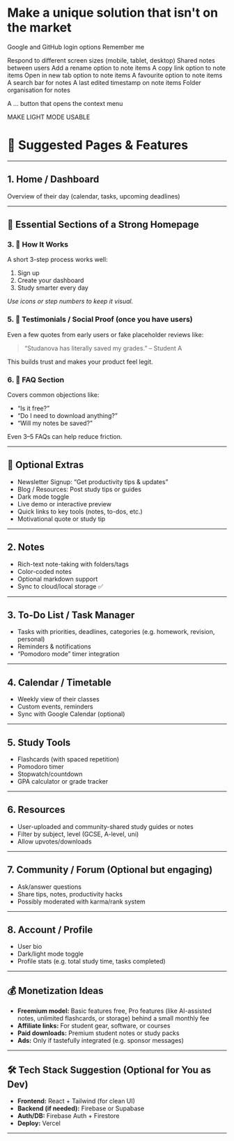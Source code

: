 # Make a unique solution that isn't on the market

Google and GitHub login options
Remember me

Respond to different screen sizes (mobile, tablet, desktop)
Shared notes between users
Add a rename option to note items
A copy link option to note items
Open in new tab option to note items
A favourite option to note items
A search bar for notes
A last edited timestamp on note items
Folder organisation for notes

A ... button that opens the context menu

MAKE LIGHT MODE USABLE

# 🧭 Suggested Pages & Features

---

## 1. Home / Dashboard

Overview of their day (calendar, tasks, upcoming deadlines)

---

## 🧩 Essential Sections of a Strong Homepage

### 3. 🧪 How It Works

A short 3-step process works well:

1. Sign up
2. Create your dashboard
3. Study smarter every day

_Use icons or step numbers to keep it visual._

### 5. 💬 Testimonials / Social Proof (once you have users)

Even a few quotes from early users or fake placeholder reviews like:

> “Studanova has literally saved my grades.” – Student A

This builds trust and makes your product feel legit.

### 6. 💼 FAQ Section

Covers common objections like:

- “Is it free?”
- “Do I need to download anything?”
- “Will my notes be saved?”

Even 3–5 FAQs can help reduce friction.

---

## 🧠 Optional Extras

- Newsletter Signup: “Get productivity tips & updates”
- Blog / Resources: Post study tips or guides
- Dark mode toggle
- Live demo or interactive preview
- Quick links to key tools (notes, to-dos, etc.)
- Motivational quote or study tip

---

## 2. Notes

- Rich-text note-taking with folders/tags
- Color-coded notes
- Optional markdown support
- Sync to cloud/local storage ✅

---

## 3. To-Do List / Task Manager

- Tasks with priorities, deadlines, categories (e.g. homework, revision, personal)
- Reminders & notifications
- “Pomodoro mode” timer integration

---

## 4. Calendar / Timetable

- Weekly view of their classes
- Custom events, reminders
- Sync with Google Calendar (optional)

---

## 5. Study Tools

- Flashcards (with spaced repetition)
- Pomodoro timer
- Stopwatch/countdown
- GPA calculator or grade tracker

---

## 6. Resources

- User-uploaded and community-shared study guides or notes
- Filter by subject, level (GCSE, A-level, uni)
- Allow upvotes/downloads

---

## 7. Community / Forum (Optional but engaging)

- Ask/answer questions
- Share tips, notes, productivity hacks
- Possibly moderated with karma/rank system

---

## 8. Account / Profile

- User bio
- Dark/light mode toggle
- Profile stats (e.g. total study time, tasks completed)

---

## 💰 Monetization Ideas

- **Freemium model:** Basic features free, Pro features (like AI-assisted notes, unlimited flashcards, or storage) behind a small monthly fee
- **Affiliate links:** For student gear, software, or courses
- **Paid downloads:** Premium student notes or study packs
- **Ads:** Only if tastefully integrated (e.g. sponsor messages)

---

## 🛠 Tech Stack Suggestion (Optional for You as Dev)

- **Frontend:** React + Tailwind (for clean UI)
- **Backend (if needed):** Firebase or Supabase
- **Auth/DB:** Firebase Auth + Firestore
- **Deploy:** Vercel

---
